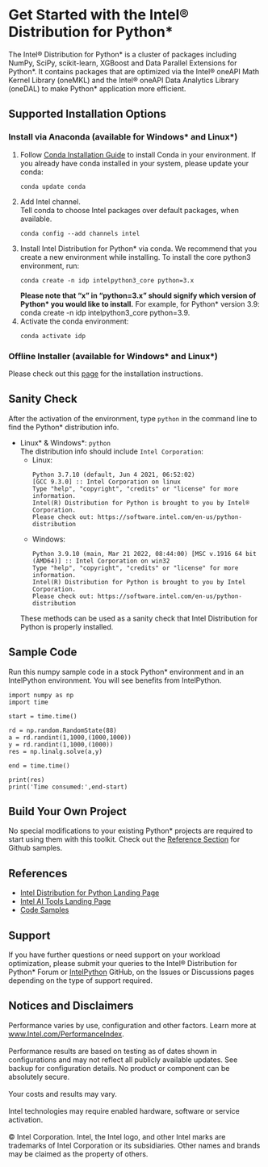 # Get Started with the Intel® Distribution for Python\*
The Intel® Distribution for Python\* is a cluster of packages including NumPy, SciPy, scikit-learn, XGBoost and Data Parallel Extensions for Python*. It contains packages that are optimized via the Intel® oneAPI Math Kernel Library (oneMKL) and the Intel® oneAPI Data Analytics Library (oneDAL) to make Python\* application more efficient.

## Supported Installation Options

### Install via Anaconda (available for Windows* and Linux*)
1. Follow [Conda Installation Guide](https://docs.conda.io/projects/conda/en/latest/user-guide/install/) to install Conda in your environment. If you already have conda installed in your system, please update your conda:
   ```
   conda update conda
   ```
2. Add Intel channel. <br>
  Tell conda to choose Intel packages over default packages, when available.
    ```
    conda config --add channels intel
    ```
3. Install Intel Distribution for Python\* via conda. We recommend that you create a new environment while installing. To install the core python3 environment, run:
   ```
   conda create -n idp intelpython3_core python=3.x
   ```
   **Please note that “x” in “python=3.x” should signify which version of Python\* you would like to install.** For example, for Python\* version 3.9: conda create -n idp intelpython3_core python=3.9.
4. Activate the conda environment:
   ```
   conda activate idp
   ```
   
### Offline Installer (available for Windows* and Linux*)

Please check out this [page](https://www.intel.com/content/www/us/en/developer/tools/oneapi/distribution-python-download.html) for the installation instructions.

## Sanity Check
After the activation of the environment, type `python` in the command line to find the Python\* distribution info.
- Linux\* & Windows\*: `python` <br>
  The distribution info should include `Intel Corporation`:
    * Linux:
      ```
      Python 3.7.10 (default, Jun 4 2021, 06:52:02)
      [GCC 9.3.0] :: Intel Corporation on linux
      Type "help", "copyright", "credits" or "license" for more information.
      Intel(R) Distribution for Python is brought to you by Intel® Corporation.
      Please check out: https://software.intel.com/en-us/python-distribution
      ```
    * Windows:
      ```
      Python 3.9.10 (main, Mar 21 2022, 08:44:00) [MSC v.1916 64 bit (AMD64)] :: Intel Corporation on win32
      Type "help", "copyright", "credits" or "license" for more information.
      Intel(R) Distribution for Python is brought to you by Intel Corporation.
      Please check out: https://software.intel.com/en-us/python-distribution
      ```
  These methods can be used as a sanity check that Intel Distribution for Python is properly installed.

## Sample Code
Run this numpy sample code in a stock Python\* environment and in an IntelPython environment. You will see benefits from IntelPython.
```
import numpy as np
import time
  
start = time.time()
  
rd = np.random.RandomState(88)
a = rd.randint(1,1000,(1000,1000))
y = rd.randint(1,1000,(1000))
res = np.linalg.solve(a,y)
  
end = time.time()
  
print(res)
print('Time consumed:',end-start)
```

## Build Your Own Project
No special modifications to your existing Python* projects are required to start using them with this toolkit. Check out the [Reference Section](#references) for Github samples.

## References
- [Intel Distribution for Python Landing Page](https://huiyan2021.github.io/intelpython.github.io/2023.1.1/getting_started.html)
- [Intel AI Tools Landing Page](https://www.intel.com/content/www/us/en/developer/tools/oneapi/ai-analytics-toolkit.html)
- [Code Samples](https://github.com/oneapi-src/oneAPI-samples/tree/master/AI-and-Analytics/Getting-Started-Samples)

## Support
If you have further questions or need support on your workload optimization, please submit your queries to the Intel® Distribution for Python\* Forum or [IntelPython](https://github.com/IntelPython) GitHub, on the Issues or Discussions pages depending on the type of support required.

## Notices and Disclaimers
Performance varies by use, configuration and other factors. Learn more at www.Intel.com/PerformanceIndex. <br>
<br>
Performance results are based on testing as of dates shown in configurations and may not reflect all publicly available updates. See backup for configuration details. No product or component can be absolutely secure. <br>
<br>
Your costs and results may vary.<br>
<br>
Intel technologies may require enabled hardware, software or service activation.<br>
<br>
© Intel Corporation. Intel, the Intel logo, and other Intel marks are trademarks of Intel Corporation or its subsidiaries. Other names and brands may be claimed as the property of others.
  

      
    
